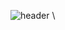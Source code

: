 ![header](https://capsule-render.vercel.app/api?type=transparent&color=_hexcode&height=150&section=header&text=Welcome&fontSize=40&animation=twinkling&fontColor=269e3c)
\\<!--
[![Hits](https://hits.seeyoufarm.com/api/count/incr/badge.svg?url=https://github.com/hana825)](https://hits.seeyoufarm.com)                    
[![Anurag's GitHub stats](https://github-readme-stats.vercel.app/api?username=hana825)](https://github.com/anuraghazra/github-readme-stats)
[![trophy](https://github-profile-trophy.vercel.app/?username=hana825&theme=onedark)](https://github.com/ryo-ma/github-profile-trophy)
-->
